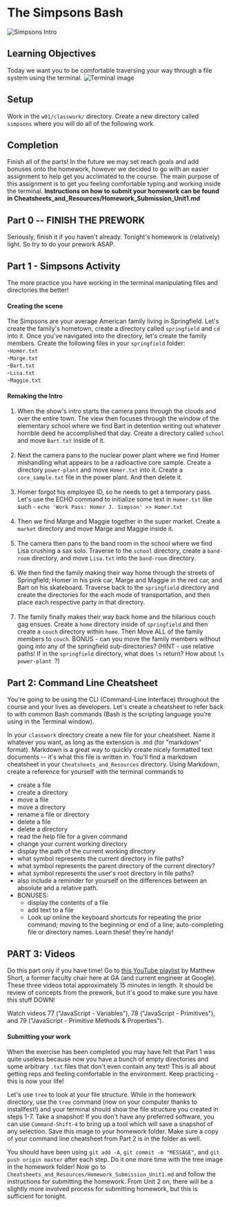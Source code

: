 # The Simpsons Bash

![Simpsons Intro](https://github.com/ga-students/blue_steel/raw/master/u1_introduction/d01_bash/student/images/simpsons.gif)

## Learning Objectives

Today we want you to be comfortable traversing your way through a file system using the terminal.
![Terminal image](https://camo.githubusercontent.com/a5b3ba816df436e40d059312f25d388836d8890c/687474703a2f2f706978616261792e636f6d2f7374617469632f75706c6f6164732f70686f746f2f323031332f30372f31332f31332f34312f626173682d3136313338325f3634302e706e67)
## Setup
Work in the `w01/classwork/` directory. Create a new directory called `simpsons` where you will do all of the following work.

## Completion
Finish all of the parts! In the future we may set reach goals and add bonuses onto the homework, however we decided to go with an easier assignment to help get you acclimated to the course. The main purpose of this assignment is to get you feeling comfortable typing and working inside the terminal. **Instructions on how to submit your homework can be found in Cheatsheets_and_Resources/Homework_Submission_Unit1.md**

## Part 0 -- FINISH THE PREWORK
Seriously, finish it if you haven't already. Tonight's homework is (relatively) light. So try to do your prework ASAP.

## Part 1 - Simpsons Activity
The more practice you have working in the terminal manipulating files and directories the better!

#### Creating the scene
The Simpsons are your average American family living in Springfield. Let's create the family's hometown, create a directory called `springfield` and `cd` into it. Once you've navigated into the directory, let's create the family members. Create the following files in your `springfield` folder:
<br>
-`Homer.txt`<br>
-`Marge.txt`<br>
-`Bart.txt`<br>
-`Lisa.txt`<br>
-`Maggie.txt`<br>

#### Remaking the Intro
1. When the show's intro starts the camera pans through the clouds and over the entire town. The view then focuses through the window of the elementary school where we find Bart in detention writing out whatever horrible deed he accomplished that day. Create a directory called `school` and move `Bart.txt` inside of it.<br><br>
2. Next the camera pans to the nuclear power plant where we find Homer mishandling what appears to be a radioactive core sample. Create a directory `power-plant` and move `Homer.txt` into it. Create a `core_sample.txt` file in the power plant. And then delete it.<br><br>
3. Homer forgot his employee ID, so he needs to get a temporary pass. Let's use the ECHO command to initialize some text in `Homer.txt` like such - ` echo 'Work Pass: Homer J. Simpson' >> Homer.txt `<br><br>
4. Then we find Marge and Maggie together in the super market. Create a `market` directory and move Marge and Maggie inside it.<br><br>
5. The camera then pans to the band room in the school where we find Lisa crushing a sax solo. Traverse to the `school` directory, create a `band-room` directory, and move `Lisa.txt` into the `band-room` directory.<br><br>
6. We then find the family making their way home through the streets of Springfield; Homer in his pink car, Marge and Maggie in the red car, and Bart on his skateboard. Traverse back to the `springfield` directory and create the directories for the each mode of transportation, and then place each respective party in that directory.<br><br>
7. The family finally makes their way back home and the hilarious couch gag ensues. Create a `home` directory inside of `springfield` and then create a `couch` directory within `home`. Then Move ALL of the family members to `couch`. BONUS - can you move the family members without going into any of the springfield sub-directories? (HINT - use relative paths! If in the `springfield` directory, what does ` ls ` return? How about `ls power-plant `?)

## Part 2: Command Line Cheatsheet

You're going to be using the CLI (Command-Line Interface) throughout the course and your lives as developers. Let's create a cheatsheet to refer back to with common Bash commands (Bash is the scripting language you're using in the Terminal window).

In your `classwork` directory create a new file for your cheatsheet. Name it whatever you want, as long as the extension is .md (for "markdown" format). Markdown is a great way to quickly create nicely formatted text documents -- it's what this file is written in. You'll find a markdown cheatsheet in your `Cheatsheets_and_Resources` directory. Using Markdown, create a reference for yourself with the terminal commands to

* create a file
* create a directory
* move a file
* move a directory
* rename a file or directory
* delete a file
* delete a directory
* read the help file for a given command
* change your current working directory
* display the path of the current working directory
* what symbol represents the current directory in file paths?
* what symbol represents the parent directory of the current directory?
* what symbol represents the user's root directory in file paths?
* also include a reminder for yourself on the differences between an absolute and a relative path.
* BONUSES:
  * display the contents of a file
  * add text to a file
  * Look up online the keyboard shortcuts for repeating the prior command; moving to the beginning or end of a line; auto-completing file or directory names. Learn these! they're handy!

## PART 3: Videos
Do this part only if you have time! Go to [this YouTube playlist](https://www.youtube.com/playlist?list=PLw1xVKFbouelUj3g_56CRAUjGGEU13bPF) by Matthew Short, a former faculty chair here at GA (and current engineer at Google).  These three videos total approximately 15 minutes in length. It should be review of concepts from the prework, but it's good to make sure you have this stuff DOWN!

Watch videos 77 ("JavaScript - Variables"), 78 ("JavaScript - Primitives"), and 79 ("JavaScript - Primitive Methods & Properties").

#### Submitting your work
When the exercise has been completed you may have felt that Part 1 was quite useless because now you have a bunch of empty directories and some arbitrary `.txt` files that don't even contain any text! This is all about getting reps and feeling comfortable in the environment. Keep practicing - this is now your life!

Let's use ` tree ` to look at your file structure. While in the homework directory, use the ` tree ` command (now on your computer thanks to installfest!) and your terminal should show the file structure you created in steps 1-7. Take a snapshot! If you don't have any preferred software, you can use ` Command-Shift-4 ` to bring up a tool which will save a snapshot of any selection. Save this image to your homework folder. Make sure a copy of your command line cheatsheet from Part 2 is in the folder as well.

You should have been using ` git add -A `, ` git commit -m "MESSAGE" `, and ` git push origin master ` after each step. Do it one more time with the tree image in the homework folder! Now go to `Cheatsheets_and_Resources/Homework_Submission_Unit1.md` and follow the instructions for submitting the homework. From Unit 2 on, there will be a slightly more involved process for submitting homework, but this is sufficient for tonight.
